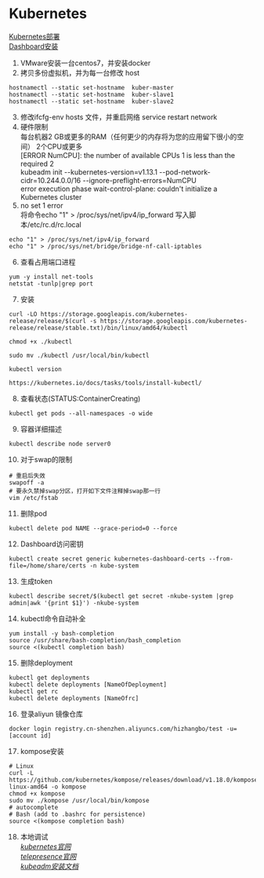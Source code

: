 # Kubernetes
[Kubernetes部署](https://yq.aliyun.com/articles/682810 "利用 Kubeadm部署 Kubernetes 1.13.1 集群实践录")  
[Dashboard安装](https://andrewpqc.github.io/2018/04/24/setup-k8s-dashboard-on-cluster "Dashboard生成SSL安全证书")

1. VMware安装一台centos7，并安装docker  
2. 拷贝多份虚拟机，并为每一台修改 host  
```shell
hostnamectl --static set-hostname  kuber-master  
hostnamectl --static set-hostname  kuber-slave1  
hostnamectl --static set-hostname  kuber-slave2  
```
3. 修改ifcfg-env hosts 文件，并重启网络 service restart network
4. 硬件限制  
每台机器2 GB或更多的RAM（任何更少的内存将为您的应用留下很小的空间）
2个CPU或更多  
[ERROR NumCPU]: the number of available CPUs 1 is less than the required 2  
kubeadm init --kubernetes-version=v1.13.1 --pod-network-cidr=10.244.0.0/16 --ignore-preflight-errors=NumCPU  
error execution phase wait-control-plane: couldn't initialize a Kubernetes cluster  
5. no set 1 error  
将命令echo "1" > /proc/sys/net/ipv4/ip_forward 写入脚本/etc/rc.d/rc.local  
```shell
echo "1" > /proc/sys/net/ipv4/ip_forward  
echo "1" > /proc/sys/net/bridge/bridge-nf-call-iptables
```
6. 查看占用端口进程  
```shell
yum -y install net-tools  
netstat -tunlp|grep port  
```
7. 安装
```
curl -LO https://storage.googleapis.com/kubernetes-release/release/$(curl -s https://storage.googleapis.com/kubernetes-release/release/stable.txt)/bin/linux/amd64/kubectl

chmod +x ./kubectl

sudo mv ./kubectl /usr/local/bin/kubectl

kubectl version

https://kubernetes.io/docs/tasks/tools/install-kubectl/
```
8. 查看状态(STATUS:ContainerCreating)  
```shell
kubectl get pods --all-namespaces -o wide  
```
9. 容器详细描述  
```shell
kubectl describe node server0  
```
10. 对于swap的限制  
```shell
# 重启后失效
swapoff -a   
# 要永久禁掉swap分区，打开如下文件注释掉swap那一行 
vim /etc/fstab
```
11. 删除pod  
```shell
kubectl delete pod NAME --grace-period=0 --force  
```
12. Dashboard访问密钥
```shell
kubectl create secret generic kubernetes-dashboard-certs --from-file=/home/share/certs -n kube-system  
```
13. 生成token  
```shell
kubectl describe secret/$(kubectl get secret -nkube-system |grep admin|awk '{print $1}') -nkube-system  
```
14. kubectl命令自动补全  
```shell
yum install -y bash-completion
source /usr/share/bash-completion/bash_completion
source <(kubectl completion bash)  
```
15. 删除deployment  
```shell
kubectl get deployments  
kubectl delete deployments [NameOfDeployment]  
kubectl get rc
kubectl delete deployments [NameOfrc]  
```
16. 登录aliyun 镜像仓库  
```shell
docker login registry.cn-shenzhen.aliyuncs.com/hizhangbo/test -u=[account id]  
```
17. kompose安装  
```shell
# Linux
curl -L https://github.com/kubernetes/kompose/releases/download/v1.18.0/kompose-linux-amd64 -o kompose
chmod +x kompose
sudo mv ./kompose /usr/local/bin/kompose
# autocomplete
# Bash (add to .bashrc for persistence)
source <(kompose completion bash)
```
18. 本地调试  
*[kubernetes官网](https://kubernetes.io/docs/tasks/debug-application-cluster/local-debugging/ "kubernetes官网")*  
*[telepresence官网](https://www.telepresence.io/ "telepresence官网")*  
*[kubeadm安装文档](https://kubernetes.io/zh/docs/setup/independent/install-kubeadm/ "kubeadm安装文档")*
